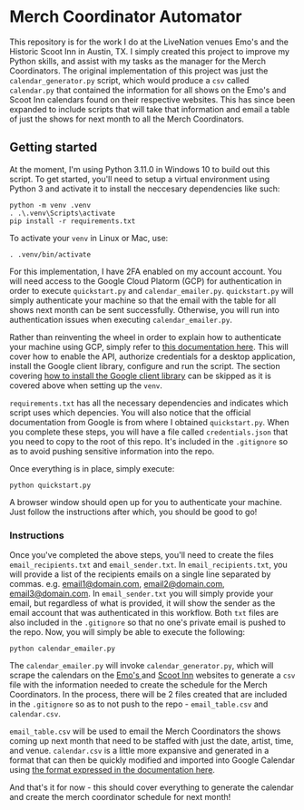# Merch Coordinator Automator

This repository is for the work I do at the LiveNation venues Emo's and the Historic Scoot Inn in Austin, TX. I simply created this project to improve my Python skills, and assist with my tasks as the manager for the Merch Coordinators. The original implementation of this project was just the `calendar_generator.py` script, which would produce a `csv` called `calendar.py` that contained the information for all shows on the Emo's and Scoot Inn calendars found on their respective websites. This has since been expanded to include scripts that will take that information and email a table of just the shows for next month to all the Merch Coordinators.

## Getting started

At the moment, I'm using Python 3.11.0 in Windows 10 to build out this script. To get started, you'll need to setup a virtual environment using Python 3 and activate it to install the neccesary dependencies like such:

```
python -m venv .venv
. .\.venv\Scripts\activate
pip install -r requirements.txt
```

To activate your `venv` in Linux or Mac, use:

```
. .venv/bin/activate
```

For this implementation, I have 2FA enabled on my account account. You will need access to the Google Cloud Platorm (GCP) for authentication in order to execute `quickstart.py` and `calendar_emailer.py`. `quickstart.py` will simply authenticate your machine so that the email with the table for all shows next month can be sent successfully. Otherwise, you will run into authentication issues when executing `calendar_emailer.py`.

Rather than reinventing the wheel in order to explain how to authenticate your machine using GCP, simply refer to [this documentation here](https://developers.google.com/gmail/api/quickstart/python). This will cover how to enable the API, authorize credentials for a desktop application, install the Google client library, configure and run the script. The section covering [how to install the Google client library](https://developers.google.com/gmail/api/quickstart/python#install_the_google_client_library) can be skipped as it is covered above when setting up the `venv`. 

`requirements.txt` has all the necessary dependencies and indicates which script uses which depencies. You will also notice that the official documentation from Google is from where I obtained `quickstart.py`. When you complete these steps, you will have a file called `credentials.json` that you need to copy to the root of this repo. It's included in the `.gitignore` so as to avoid pushing sensitive information into the repo.

Once everything is in place, simply execute:

```
python quickstart.py
```

A browser window should open up for you to authenticate your machine. Just follow the instructions after which, you should be good to go!

### Instructions

Once you've completed the above steps, you'll need to create the files `email_recipients.txt` and `email_sender.txt`. In `email_recipients.txt`, you will provide a list of the recipients emails on a single line separated by commas. e.g. email1@domain.com, email2@domain.com, email3@domain.com. In `email_sender.txt` you will simply provide your email, but regardless of what is provided, it will show the sender as the email account that was authenticated in this workflow. Both `txt` files are also included in the `.gitignore` so that no one's private email is pushed to the repo. Now, you will simply be able to execute the following:

```
python calendar_emailer.py
```

The `calendar_emailer.py` will invoke `calendar_generator.py`, which will scrape the calendars on the [Emo's ](https://www.emosaustin.com/events-calendar) and [Scoot Inn](https://scootinnaustin.com/calendar) websites to generate a `csv` file with the information needed to create the schedule for the Merch Coordinators. In the process, there will be 2 files created that are included in the `.gitignore` so as to not push to the repo - `email_table.csv` and `calendar.csv`.

`email_table.csv` will be used to email the Merch Coordinators the shows coming up next month that need to be staffed with just the date, artist, time, and venue. `calendar.csv` is a little more expansive and generated in a format that can then be quickly modified and imported into Google Calendar using [the format expressed in the documentation here](https://support.google.com/calendar/answer/37118?hl=en&co=GENIE.Platform%3DDesktop#zippy=%2Ccreate-or-edit-a-csv-file).

And that's it for now - this should cover everything to generate the calendar and create the merch coordinator schedule for next month!